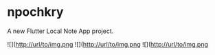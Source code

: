 # npochkry

A new Flutter Local Note App project.

![]([http://url/to/img.png](https://github.com/enginbatintrx/npockryst/blob/main/Screenshot_1713196678.png)
![]([http://url/to/img.png](https://github.com/enginbatintrx/npockryst/blob/main/Screenshot_1713196684.png)
![]([http://url/to/img.png](https://github.com/enginbatintrx/npockryst/blob/main/Screenshot_1713196692.png)
